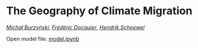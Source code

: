 # The Geography of Climate Migration

[*Michał Burzyński*](mailto:michal.burzynski@liser.lu),
[*Frédéric Docquier*](mailto:frederic.docquier@liser.lu),
[*Hendrik Scheewel*](mailto:hendrik.scheewel@uliege.be)

Open model file: [model.ipynb](model.ipynb)